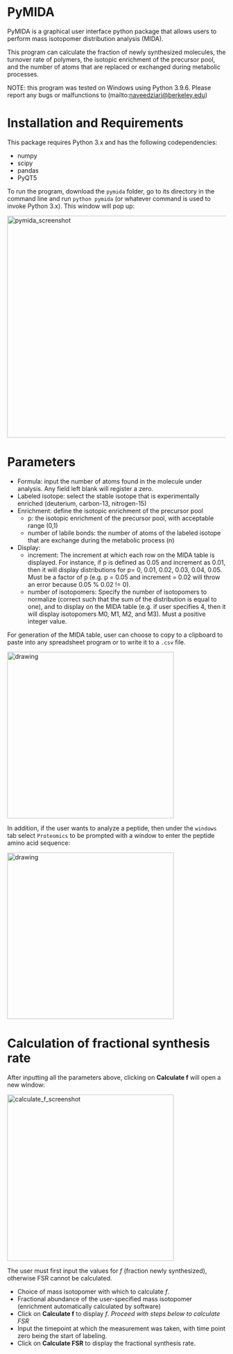 # PyMIDA

PyMIDA is a graphical user interface python package that allows users to perform mass isotopomer distribution analysis (MIDA). 

This program can calculate the fraction of newly synthesized molecules, the turnover rate of polymers, the isotopic enrichment of the precursor pool, and the number of atoms that are replaced or exchanged during metabolic processes. 

NOTE: this program was tested on Windows using Python 3.9.6. Please report any bugs or malfunctions to (mailto:naveedziari@berkeley.edu)

# Installation and Requirements

This package requires Python 3.x and has the following codependencies:
* numpy
* scipy
* pandas
* PyQT5

To run the program,  download the `pymida` folder, go to its directory in the command line and run `python pymida` (or whatever command is used to invoke Python 3.x). This window will pop up:

<img width="512" alt="pymida_screenshot" src="https://user-images.githubusercontent.com/14845065/216902299-6c02b6bc-a440-422b-b350-a5d0dd5dad56.png">


# Parameters

* Formula: input the number of atoms found in the molecule under analysis. Any field left blank will register a zero.
* Labeled isotope: select the stable isotope that is experimentally enriched (deuterium, carbon-13, nitrogen-15)
* Enrichment: define the isotopic enrichment of the precursor pool
   * p: the isotopic enrichment of the precursor pool, with  acceptable range (0,1)
   * number of labile bonds: the number of atoms of the labeled isotope that are exchange during the metabolic process (n)
 * Display:
   * increment: The increment at which each row on the MIDA table is displayed. For instance, if p is defined as 0.05 and increment as 0.01, then it will display distributions for p= 0, 0.01, 0.02, 0.03, 0.04, 0.05. Must be a factor of p (e.g. p = 0.05 and increment = 0.02 will throw an error because 0.05 % 0.02 != 0).
   * number of isotopomers: Specify the number of isotopomers to normalize (correct such that the sum of the distribution is equal to one), and to display on the MIDA table (e.g. if user specifies 4, then it will display isotopomers M0, M1, M2, and M3). Must a positive integer value.

For generation of the MIDA table, user can choose to copy to a clipboard to paste into any spreadsheet program or to write it to a `.csv` file.


<img src="https://user-images.githubusercontent.com/14845065/152647299-d9c993fe-55ad-4fb5-8928-9c7b165f0784.jpg" alt="drawing" width="384"/>

In addition, if the user wants to analyze a peptide, then under the `windows` tab select `Proteomics` to be prompted with a window to enter the peptide amino acid sequence:

<img src="https://user-images.githubusercontent.com/14845065/152647318-79157d76-94f5-4962-a4df-d3c35db8291a.jpg" alt="drawing" width="384"/>

# Calculation of fractional synthesis rate

After inputting all the parameters above, clicking on **Calculate f** will open a new window:

<img width="384" alt="calculate_f_screenshot" src="https://user-images.githubusercontent.com/14845065/216907311-f9212808-24b7-4aa1-b35e-349f1fc01c1f.png">

The user must first input the values for $f$ (fraction newly synthesized), otherwise FSR cannot be calculated. 
* Choice of mass isotopomer with which to calculate $f$.
* Fractional abundance of the user-specified mass isotopomer (enrichment automatically calculated by software)
* Click on **Calculate f** to display $f$. *Proceed with steps below to calculate FSR*
* Input the timepoint at which the measurement was taken, with time point zero being the start of labeling. 
* Click on **Calculate FSR** to display the fractional synthesis rate.

